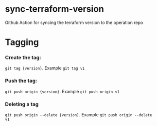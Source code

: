 # sync-terraform-version
Github Action for syncing the terraform version to the operation repo


# Tagging

### Create the tag:

`git tag {version}`. Example `git tag v1`

### Push the tag:

`git push origin {version}`. Example `git push origin v1`

### Deleting a tag

`git push origin --delete {version}`. Example `git push origin --delete v1`
